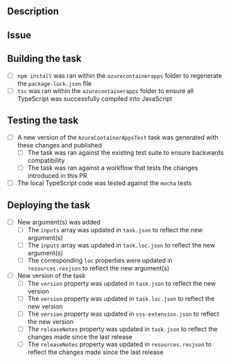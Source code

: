 <!-- PLEASE DO NOT DELETE THIS TEMPLATE -->

## Description

<!-- Please include a brief description of the changes made in this PR. -->

## Issue

<!-- If possible, please include a link to the GitHub issue or ADO work item associated with this change. If none exists, please put down "N/A". -->

## Building the task

<!-- Please check the following boxes that correspond with building the task. -->

- [ ] `npm install` was ran within the `azurecontainerapps` folder to regenerate the `package-lock.json` file
- [ ] `tsc` was ran within the `azurecontainerapps` folder to ensure all TypeScript was successfully compiled into JavaScript

## Testing the task

<!-- Please check the following boxes that correspond with testing the task. -->

- [ ] A new version of the `AzureContainerAppsTest` task was generated with these changes and published
  - [ ] The task was ran against the existing test suite to ensure backwards compatibility
  - [ ] The task was ran against a workflow that tests the changes introduced in this PR
- [ ] The local TypeScript code was tested against the `mocha` tests

## Deploying the task

<!-- Please check the following boxes that correspond with deploying the task. -->

- [ ] New argument(s) was added
  - [ ] The `inputs` array was updated in `task.json` to reflect the new argument(s)
  - [ ] The `inputs` array was updated in `task.loc.json` to reflect the new argument(s)
  - [ ] The corresponding `loc` properties were updated in `resources.resjson` to reflect the new argument(s)
- [ ] New version of the task
  - [ ] The `version` property was updated in `task.json` to reflect the new version
  - [ ] The `version` property was updated in `task.loc.json` to reflect the new version
  - [ ] The `version` property was updated in `vss-extension.json` to reflect the new version
  - [ ] The `releaseNotes` property was updated in `task.json` to reflect the changes made since the last release
  - [ ] The `releaseNotes` property was updated in `resources.resjson` to reflect the changes made since the last release